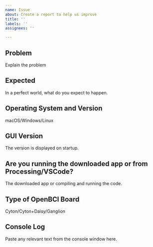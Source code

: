 ```yaml
---
name: Issue
about: Create a report to help us improve
title: ''
labels: ''
assignees: ''

---
```


## Problem

Explain the problem

## Expected 

In a perfect world, what do you expect to happen.

## Operating System and Version

macOS/Windows/Linux

## GUI Version

The version is displayed on startup.

## Are you running the downloaded app or from Processing/VSCode?

The downloaded app or compiling and running the code.

## Type of OpenBCI Board

Cyton/Cyton+Daisy/Ganglion

## Console Log

Paste any relevant text from the console window here.
